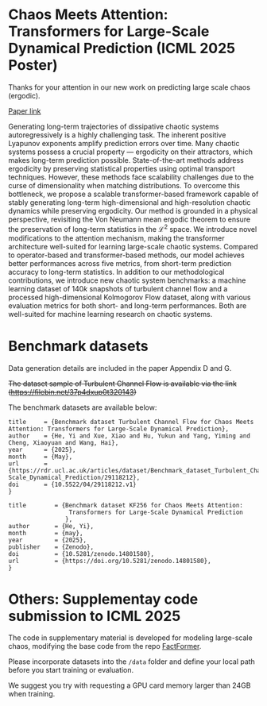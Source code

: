 # Chaos Meets Attention: Transformers for Large-Scale Dynamical Prediction (ICML 2025 Poster)

Thanks for your attention in our new work on predicting large scale chaos (ergodic).

[Paper link](https://doi.org/10.48550/arXiv.2504.20858)

Generating long-term trajectories of dissipative chaotic systems autoregressively is a highly challenging task. The inherent positive Lyapunov exponents amplify prediction errors over time.
Many chaotic systems possess a crucial property — ergodicity on their attractors, which makes long-term prediction possible. 
State-of-the-art methods address ergodicity by preserving statistical properties using optimal transport techniques. However, these methods face scalability challenges due to the curse of dimensionality when matching distributions. To overcome this bottleneck, we propose a scalable transformer-based framework capable of stably generating long-term high-dimensional and high-resolution chaotic dynamics while preserving ergodicity. Our method is grounded in a physical perspective, revisiting the Von Neumann mean ergodic theorem to ensure the preservation of long-term statistics in the $\mathcal{L}^2$ space. We introduce novel modifications to the attention mechanism, making the transformer architecture well-suited for learning large-scale chaotic systems. Compared to operator-based and transformer-based methods, our model achieves better performances across five metrics, from short-term prediction accuracy to long-term statistics. In addition to our methodological contributions, we introduce new chaotic system benchmarks: a machine learning dataset of 140$k$ snapshots of turbulent channel flow and a processed high-dimensional Kolmogorov Flow dataset, along with various evaluation metrics for both short- and long-term performances. Both are well-suited for machine learning research on chaotic systems.

# Benchmark datasets 

Data generation details are included in the paper Appendix D and G.

~~The dataset sample of Turbulent Channel Flow is available via the link (https://filebin.net/37p4dxup0t320143)~~

The benchmark datasets are available below:

```@dataset{He2025,
title     = {Benchmark dataset Turbulent Channel Flow for Chaos Meets Attention: Transformers for Large-Scale Dynamical Prediction},
author    = {He, Yi and Xue, Xiao and Hu, Yukun and Yang, Yiming and Cheng, Xiaoyuan and Wang, Hai},
year      = {2025},
month     = {May},
url       = {https://rdr.ucl.ac.uk/articles/dataset/Benchmark_dataset_Turbulent_Channel_Flow_for_Chaos_Meets_Attention_Transformers_for_Large-Scale_Dynamical_Prediction/29118212},
doi       = {10.5522/04/29118212.v1}
}
```

```@dataset{he_2025_14801580,
title        = {Benchmark dataset KF256 for Chaos Meets Attention:
                 Transformers for Large-Scale Dynamical Prediction
                },
author       = {He, Yi},
month        = {may},
year         = {2025},
publisher    = {Zenodo},
doi          = {10.5281/zenodo.14801580},
url          = {https://doi.org/10.5281/zenodo.14801580},
}
```

# Others: Supplementay code submission to ICML 2025

The code in supplementary material is developed for modeling large-scale chaos, modifying the base code from the repo [FactFormer](https://github.com/BaratiLab/FactFormer).

Please incorporate datasets into the `/data` folder and define your local path before you start training or evaluation.

We suggest you try with requesting a GPU card memory larger than 24GB when training.
